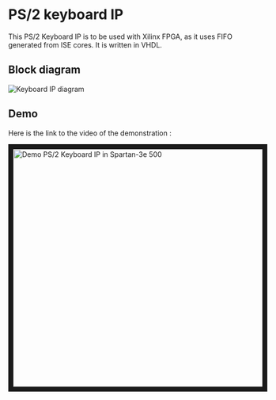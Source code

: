 # PS/2 keyboard IP

This PS/2 Keyboard IP is to be used with Xilinx FPGA, as it uses FIFO generated from ISE cores. It is written in VHDL.

## Block diagram 

![Keyboard IP diagram](https://lh3.googleusercontent.com/-yGLm2nXHZ6g/VRxJzfmsSkI/AAAAAAAAAEY/7UOvr3XQ87U/w958-h720-no/keyboardIP.png)

## Demo

Here is the link to the video of the demonstration : 

<a href="http://www.youtube.com/watch?feature=player_embedded&v=aZeutF6d0Z4
" target="_blank"><img src="http://img.youtube.com/vi/aZeutF6d0Z4/0.jpg" 
alt="Demo PS/2 Keyboard IP in Spartan-3e 500" width="640" height="480" border="10" /></a>
